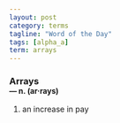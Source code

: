 ```yaml
---
layout: post
category: terms
tagline: "Word of the Day"
tags: [alpha_a]
term: arrays
---
```


<h3>Arrays<br/> <small>&mdash; n. (ar<span>&middot;</span>rays)</small></h3>
<p><ol><li>an increase in pay</li>
</ol></p>
